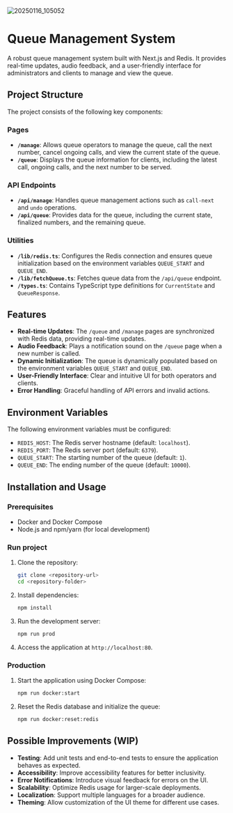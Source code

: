 ![20250116_105052](https://github.com/user-attachments/assets/7f8ff09f-63ea-407f-84a8-871928f26ae9)

# Queue Management System

A robust queue management system built with Next.js and Redis. It provides real-time updates, audio feedback, and a user-friendly interface for administrators and clients to manage and view the queue.

## Project Structure

The project consists of the following key components:

### Pages
- **`/manage`**: Allows queue operators to manage the queue, call the next number, cancel ongoing calls, and view the current state of the queue.
- **`/queue`**: Displays the queue information for clients, including the latest call, ongoing calls, and the next number to be served.

### API Endpoints
- **`/api/manage`**: Handles queue management actions such as `call-next` and `undo` operations.
- **`/api/queue`**: Provides data for the queue, including the current state, finalized numbers, and the remaining queue.

### Utilities
- **`/lib/redis.ts`**: Configures the Redis connection and ensures queue initialization based on the environment variables `QUEUE_START` and `QUEUE_END`.
- **`/lib/fetchQueue.ts`**: Fetches queue data from the `/api/queue` endpoint.
- **`/types.ts`**: Contains TypeScript type definitions for `CurrentState` and `QueueResponse`.

## Features

- **Real-time Updates**: The `/queue` and `/manage` pages are synchronized with Redis data, providing real-time updates.
- **Audio Feedback**: Plays a notification sound on the `/queue` page when a new number is called.
- **Dynamic Initialization**: The queue is dynamically populated based on the environment variables `QUEUE_START` and `QUEUE_END`.
- **User-Friendly Interface**: Clear and intuitive UI for both operators and clients.
- **Error Handling**: Graceful handling of API errors and invalid actions.

## Environment Variables

The following environment variables must be configured:
- `REDIS_HOST`: The Redis server hostname (default: `localhost`).
- `REDIS_PORT`: The Redis server port (default: `6379`).
- `QUEUE_START`: The starting number of the queue (default: `1`).
- `QUEUE_END`: The ending number of the queue (default: `10000`).

## Installation and Usage

### Prerequisites
- Docker and Docker Compose
- Node.js and npm/yarn (for local development)

### Run project
1. Clone the repository:
   ```bash
   git clone <repository-url>
   cd <repository-folder>
   ```
2. Install dependencies:
   ```bash
   npm install
   ```
3. Run the development server:
   ```bash
   npm run prod
   ```
4. Access the application at `http://localhost:80`.

### Production
1. Start the application using Docker Compose:
   ```bash
   npm run docker:start
   ```
2. Reset the Redis database and initialize the queue:
   ```bash
   npm run docker:reset:redis
   ```

## Possible Improvements (WIP)

- **Testing**: Add unit tests and end-to-end tests to ensure the application behaves as expected.
- **Accessibility**: Improve accessibility features for better inclusivity.
- **Error Notifications**: Introduce visual feedback for errors on the UI.
- **Scalability**: Optimize Redis usage for larger-scale deployments.
- **Localization**: Support multiple languages for a broader audience.
- **Theming**: Allow customization of the UI theme for different use cases.
